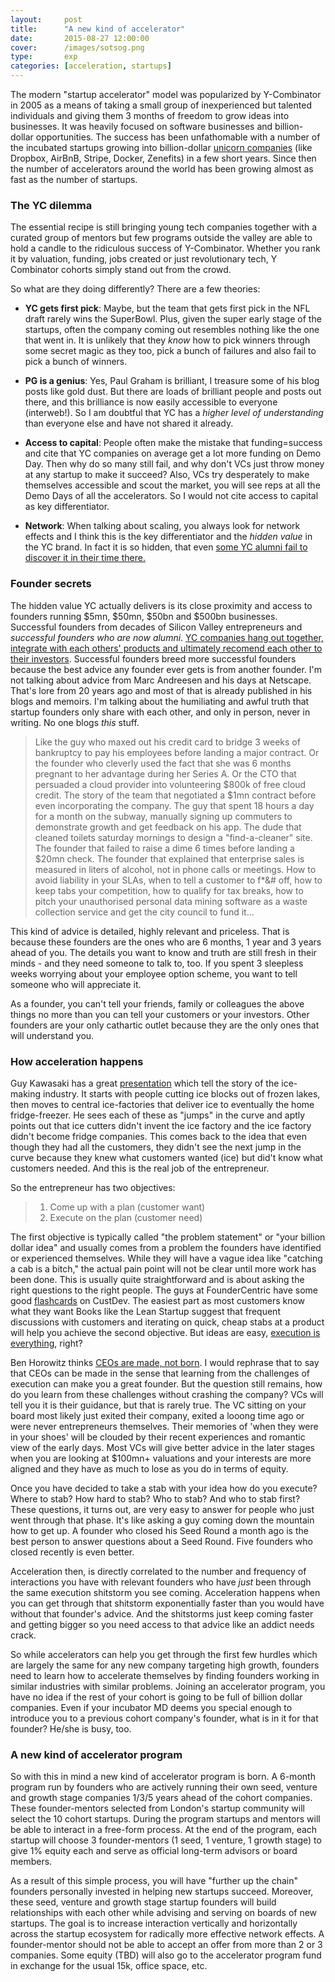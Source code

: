```yaml
---
layout: 	post
title: 		"A new kind of accelerator"
date:		2015-08-27 12:00:00
cover: 		/images/sotsog.png
type:		exp
categories: [acceleration, startups]
---
```


The modern "startup accelerator" model was popularized by Y-Combinator in 2005 as a means of taking a small group of inexperienced but talented individuals and giving them 3 months of freedom to grow ideas into businesses. It was heavily focused on software businesses and billion-dollar opportunities. The success has been unfathomable with a number of the incubated startups growing into billion-dollar [unicorn companies][unicorn] (like Dropbox, AirBnB, Stripe, Docker, Zenefits) in a few short years. Since then the number of accelerators around the world has been growing almost as fast as the number of startups. 

### The YC dilemma
The essential recipe is still bringing young tech companies together with a curated group of mentors but few programs outside the valley are able to hold a candle to the ridiculous success of Y-Combinator. Whether you rank it by valuation, funding, jobs created or just revolutionary tech, Y Combinator cohorts simply stand out from the crowd.

So what are they doing differently? There are a few theories:

- **YC gets first pick**: 
	Maybe, but the team that gets first pick in the NFL draft rarely wins the SuperBowl. Plus, given the super early stage of the startups, often the company coming out resembles nothing like the one that went in. It is unlikely that they *know* how to pick winners through some secret magic as they too, pick a bunch of failures and also fail to pick a bunch of winners.

- **PG is a genius**: 
	Yes, Paul Graham is brilliant, I treasure some of his blog posts like gold dust. But there are loads of brilliant people and posts out there, and this brilliance is now easily accessible to everyone (interweb!). So I am doubtful that YC has a *higher level of understanding* than everyone else and have not shared it already. 

- **Access to capital**: 
	People often make the mistake that funding=success and cite that YC companies on average get a lot more funding on Demo Day. Then why do so many still fail, and why don't VCs just throw money at any startup to make it succeed? Also, VCs try desperately to make themselves accessible and scout the market, you will see reps at all the Demo Days of all the accelerators. So I would not cite access to capital as key differentiator.

- **Network**: 
	When talking about scaling, you always look for network effects and I think this is the key differentiator and the *hidden value* in the YC brand. In fact it is so hidden, that even [some YC alumni fail to discover it in their time there.][how-not-to-die]  


### Founder secrets 
The hidden value YC actually delivers is its close proximity and access to founders running $5mn, $50mn, $50bn and $500bn businesses. Successful founders from decades of Silicon Valley entrepreneurs and *successful founders who are now alumni*. [YC companies hang out together, integrate with each others' products and ultimately recomend each other to their investors][yc-infographic]. Successful founders breed more successful founders because the best advice any founder ever gets is from another founder. I'm not talking about advice from Marc Andreesen and his days at Netscape. That's lore from 20 years ago and most of that is already published in his blogs and memoirs. I'm talking about the humiliating and awful truth that startup founders only share with each other, and only in person, never in writing. No one blogs *this* stuff.

> Like the guy who maxed out his credit card to bridge 3 weeks of bankruptcy to pay his employees before landing a major contract. Or the founder who cleverly used the fact that she was 6 months pregnant to her advantage during her Series A. Or the CTO that persuaded a cloud provider into volunteering $800k of free cloud credit. The story of the team that negotiated a $1mn contract before even incorporating the company. The guy that spent 18 hours a day for a month on the subway, manually signing up commuters to demonstrate growth and get feedback on his app. The dude that cleaned toilets saturday mornings to design a "find-a-cleaner" site. The founder that failed to raise a dime 6 times before landing a $20mn check. The founder that explained that enterprise sales is measured in liters of alcohol, not in phone calls or meetings. How to avoid liability in your SLAs, when to tell a customer to f*&# off, how to keep tabs your competition, how to qualify for tax breaks, how to pitch your unauthorised personal data mining software as a waste collection service and get the city council to fund it... 

This kind of advice is detailed, highly relevant and priceless. That is because these founders are the ones who are 6 months, 1 year and 3 years ahead of you. The details you want to know and truth are still fresh in their minds - and they need someone to talk to, too. If you spent 3 sleepless weeks worrying about your employee option scheme, you want to tell someone who will appreciate it.

As a founder, you can't tell your friends, family or colleagues the above things no more than you can tell your customers or your investors. Other founders are your only cathartic outlet because they are the only ones that will understand you. 


### How acceleration happens
Guy Kawasaki has a great [presentation][ice-business] which tell the story of the ice-making industry. It starts with people cutting ice blocks out of frozen lakes, then moves to central ice-factories that deliver ice to eventually the home fridge-freezer. He sees each of these as "jumps" in the curve and aptly points out that ice cutters didn't invent the ice factory and the ice factory didn't become fridge companies. This comes back to the idea that even though they had all the customers, they didn't see the next jump in the curve because they knew what customers wanted (ice) but did't know what customers needed. And this is the real job of the entrepreneur.

So the entrepreneur has two objectives:

> 1. Come up with a plan (customer want)
> 2. Execute on the plan (customer need)

The first objective is typically called "the problem statement" or "your billion dollar idea" and usually comes from a problem the founders have identified or experienced themselves. While they will have a vague idea like "catching a cab is a bitch," the actual pain point will not be clear until more work has been done. This is usually quite straightforward and is about asking the right questions to the right people. The guys at FounderCentric have some good [flashcards][custdev] on CustDev. The easiest part as most customers know what they want Books like the Lean Startup suggest that frequent discussions with customers and iterating on quick, cheap stabs at a product will help you achieve the second objective. But ideas are easy, [execution is everything][exec-is-everything], right?

Ben Horowitz thinks [CEOs are made, not born][ceos-are-made]. I would rephrase that to say that CEOs can be made in the sense that learning from the challenges of execution can make you a great founder. But the question still remains, how do you learn from these challenges without crashing the company? VCs will tell you it is their guidance, but that is rarely true. The VC sitting on your board most likely just exited their company, exited a looong time ago or were never entrepreneurs themselves. Their memories of 'when they were in your shoes' will be clouded by their recent experiences and romantic view of the early days. Most VCs will give better advice in the later stages when you are looking at $100mn+ valuations and your interests are more aligned and they have as much to lose as you do in terms of equity. 

Once you have decided to take a stab with your idea how do you execute? Where to stab? How hard to stab? Who to stab? And who to stab first? These questions, it turns out, are very easy to answer for people who just went through that phase. It's like asking a guy coming down the mountain how to get up. A founder who closed his Seed Round a month ago is the best person to answer questions about a Seed Round. Five founders who closed recently is even better.

Acceleration then, is directly correlated to the number and frequency of interactions you have with relevant founders who have *just* been through the same execution shitstorm you see coming. Acceleration happens when you can get through that shitstorm exponentially faster than you would have without that founder's advice. And the shitstorms just keep coming faster and getting bigger so you need access to that advice like an addict needs crack.

So while accelerators can help you get through the first few hurdles which are largely the same for any new company targeting high growth, founders need to learn how to accelerate themselves by finding founders working in similar industries with similar problems. Joining an accelerator program, you have no idea if the rest of your cohort is going to be full of billion dollar companies. Even if your incubator MD deems you special enough to introduce you to a previous cohort company's founder, what is in it for that founder? He/she is busy, too.

### A new kind of accelerator program
So with this in mind a new kind of accelerator program is born. A 6-month program run by founders who are actively running their own seed, venture and growth stage companies 1/3/5 years ahead of the cohort companies. These founder-mentors selected from London's startup community will select the 10 cohort startups. During the program startups and mentors will be able to interact in a free-form process. At the end of the program, each startup will choose 3 founder-mentors (1 seed, 1 venture, 1 growth stage) to give 1% equity each and serve as official long-term advisors or board members. 

As a result of this simple process, you will have "further up the chain" founders personally invested in helping new startups succeed. Moreover, these seed, venture and growth stage startup founders will build relationships with each other while advising and serving on boards of new startups. The goal is to increase interaction vertically and horizontally across the startup ecosystem for radically more effective network effects. A founder-mentor should not be able to accept an offer from more than 2 or 3 companies. Some equity (TBD) will also go to the accelerator program fund in exchange for the usual 15k, office space, etc.

[unicorn]:				https://en.wikipedia.org/wiki/Unicorn_(finance)
[how-not-to-die]: 		http://www.paulgraham.com/die.html
[yc-infographic]:		http://infographics.fastcompany.com/magazine/163/y-connector-xl.html
[ice-business]:			https://www.youtube.com/watch?v=Mtjatz9r-Vc
[custdev]:				http://custdevcards.com/
[exec-is-everything]:	http://sivers.org/multiply
[ceos-are-made]:		http://www.bhorowitz.com/making_yourself_a_ceo
[founder-mentors]:		http://techcrunch.com/2015/03/22/mentors-are-the-secret-weapons-of-successful-startups/